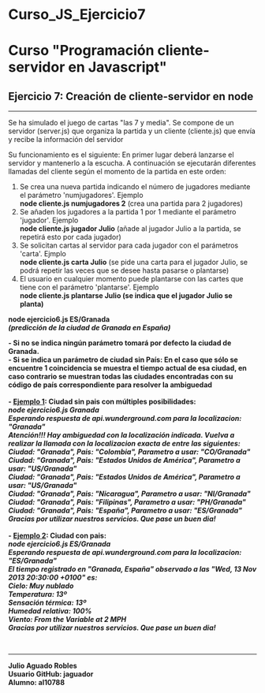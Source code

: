 Curso_JS_Ejercicio7
===================
<h1>Curso "Programación cliente-servidor en Javascript"</h1>
<h2>Ejercicio 7: Creación de cliente-servidor en node</h2>
<hr>
<p>Se ha simulado el juego de cartas "las 7 y media". Se compone de un servidor (server.js) que organiza la partida y un cliente (cliente.js) que envía y recibe la información del servidor</p>
<p>Su funcionamiento es el siguiente: En primer lugar deberá lanzarse el servidor y mantenerlo a la escucha. A continuación se ejecutarán diferentes llamadas del cliente según el momento de la partida en este orden:<br/>
<ol>
<li>Se crea una nueva partida indicando el número de jugadores mediante el parámetro 'numjugadores'. Ejemplo<br/><b>node cliente.js numjugadores 2</b> (crea una partida para 2 jugadores)</li>
<li>Se añaden los jugadores a la partida 1 por 1 mediante el parámetro 'jugador'. Ejemplo<br/><b>node cliente.js jugador Julio</b> (añade al jugador Julio a la partida, se repetirá esto por cada jugador)</li>
<li>Se solicitan cartas al servidor para cada jugador con el parámetros 'carta'. Ejmplo<br/><b>node cliente.js carta Julio</b> (se pide una carta para el jugador Julio, se podrá repetir las veces que se desee hasta pasarse o plantarse)</li>
<li>El usuario en cualquier momento puede plantarse con las cartes que tiene con el parámetro 'plantarse'. Ejemplo<br/><b>node cliente.js plantarse Julio (se indica que el jugador Julio se planta)</li>
</ol>

<b>node ejercicio6.js ES/Granada</b> <br/><i>(predicción de la ciudad de Granada en España)</i></p>	
<p>- Si no se indica ningún parámetro tomará por defecto la ciudad de Granada.
<br/>- Si se indica un parámetro de ciudad sin País: En el caso que sólo se encuentre 1 coincidencia se muestra el tiempo actual de esa ciudad, en caso contrario se muestran todas las ciudades encontradas con su código de país correspondiente para resolver la ambiguedad
<br/><br/>- <u>Ejemplo 1</u>: Ciudad sin pais con múltiples posibilidades:<br/>
<i><b>node ejercicio6.js Granada</b><br/>
Esperando respuesta de api.wunderground.com para la localizacion: "Granada"<br/>
Atención!!! Hay ambiguedad con la localización indicada. Vuelva a realizar la llamada con la localizacion exacta de entre las siguientes:<br/>
Ciudad: "Granada", Pais: "Colombia", Parametro a usar: "CO/Granada"<br/>
Ciudad: "Granada", Pais: "Estados Unidos de América", Parametro a usar: "US/Granada"<br/>
Ciudad: "Granada", Pais: "Estados Unidos de América", Parametro a usar: "US/Granada"<br/>
Ciudad: "Granada", Pais: "Nicaragua", Parametro a usar: "NI/Granada"<br/>
Ciudad: "Granada", Pais: "Filipinas", Parametro a usar: "PH/Granada"<br/>
Ciudad: "Granada", Pais: "España", Parametro a usar: "ES/Granada"<br/>
Gracias por utilizar nuestros servicios. Que pase un buen dia!	</i><br/>
<br/>- <u>Ejemplo 2</u>: Ciudad con pais:<br/>
<i><b>node ejercicio6.js ES/Granada</b><br/>
Esperando respuesta de api.wunderground.com para la localizacion: "ES/Granada"<br/>
El tiempo registrado en "Granada, España" observado a las "Wed, 13 Nov 2013 20:30:00 +0100" es:<br/>
Cielo: Muy nublado<br/>
Temperatura: 13º<br/>
Sensación térmica: 13º<br/>
Humedad relativa: 100%<br/>
Viento: From the Variable at 2 MPH<br/>
Gracias por utilizar nuestros servicios. Que pase un buen dia!</i><br/>		
</p>
</br>
<hr>
<p><b>Julio Aguado Robles<br/>
Usuario GitHub: jaguador</br> Alumno: al10788</b></p>
